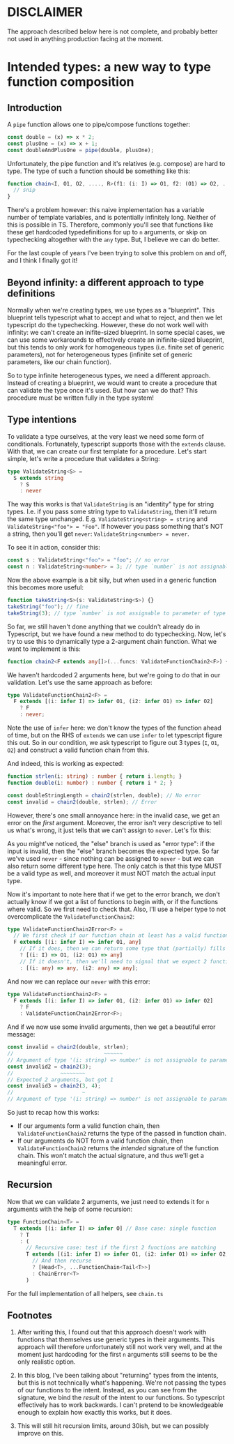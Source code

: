 # DISCLAIMER
The approach described below here is not complete, and probably better not used in anything production facing at the moment.

# Intended types: a new way to type function composition

## Introduction
A `pipe` function allows one to pipe/compose functions together:

```js
const double = (x) => x * 2;
const plusOne = (x) => x + 1;
const doubleAndPlusOne = pipe(double, plusOne);
```

Unfortunately, the pipe function and it's relatives (e.g. compose) are hard to type. The type of such a function should be something like this:

```ts
function chain<I, O1, O2, ...., R>(f1: (i: I) => O1, f2: (O1) => O2, ...., fn: (On) => R) : R {
  // snip
}
```

There's a problem however: this naive implementation has a variable number of template variables, and is potentially infinitely long. Neither of this is possible in TS. Therefore, commonly you'll see that functions like these get hardcoded typedefinitions for up to `n` arguments, or skip on typechecking altogether with the `any` type. But, I believe we can do better.

For the last couple of years I've been trying to solve this problem on and off, and I think I finally got it!

## Beyond infinity: a different approach to type definitions
Normally when we're creating types, we use types as a "blueprint". This blueprint tells typescript what to accept and what to reject, and then we let typescript do the typechecking. However, these do not work well with infinity: we can't create an inifite-sized blueprint. In some special cases, we can use some workarounds to effectively create an inifinite-sized blueprint, but this tends to only work for homogeneous types (i.e. finite set of generic parameters), not for heterogeneous types (infinite set of generic parameters, like our chain function).

So to type infinite heterogeneous types, we need a different approach. Instead of creating a blueprint, we would want to create a procedure that can validate the type once it's used. But how can we do that? This procedure must be written fully in the type system!

## Type intentions
To validate a type ourselves, at the very least we need some form of conditionals. Fortunately, typescript supports those with the `extends` clause. With that, we can create our first template for a procedure. Let's start simple, let's write a procedure that validates a String:

```ts
type ValidateString<S> =
  S extends string
    ? S
    : never
```

The way this works is that `ValidateString` is an "identity" type for string types. I.e. if you pass some string type to `ValidateString`, then it'll return the same type unchanged. E.g. `ValidateString<string> = string` and `ValidateString<"foo"> = "Foo"`.
If however you pass something that's NOT a string, then you'll get `never`: `ValidateString<number> = never`.

To see it in action, consider this:
```ts
const s : ValidateString<"foo"> = "foo"; // no error
const n : ValidateString<number> = 3; // type `number` is not assignable to type `never`
```

Now the above example is a bit silly, but when used in a generic function this becomes more useful:

```ts
function takeString<S>(s: ValidateString<S>) {}
takeString("foo"); // fine
takeString(3); // type `number` is not assignable to parameter of type `never`
```

So far, we still haven't done anything that we couldn't already do in Typescript, but we have found a new method to do typechecking. Now, let's try to use this to dynamically type a 2-argument chain function. What we want to implement is this:

```ts
function chain2<F extends any[]>(...funcs: ValidateFunctionChain2<F>) {}
```

We haven't hardcoded 2 arguments here, but we're going to do that in our validation. Let's use the same approach as before:

```ts
type ValidateFunctionChain2<F> =
  F extends [(i: infer I) => infer O1, (i2: infer O1) => infer O2]
    ? F
    : never;
```
Note the use of `infer` here: we don't know the types of the function ahead of time, but on the RHS of `extends` we can use `infer` to let typescript figure this out. So in our condition, we ask typescript to figure out 3 types (`I`, `O1`, `O2`) and construct a valid function chain from this.

And indeed, this is working as expected:

```ts
function strlen(i: string) : number { return i.length; }
function double(i: number) : number { return i * 2; }

const doubleStringLength = chain2(strlen, double); // No error
const invalid = chain2(double, strlen); // Error
```

However, there's one small annoyance here: in the invalid case, we get an error on the _first_ argument. Moreover, the error isn't very descriptive to tell us what's wrong, it just tells that we can't assign to `never`. Let's fix this:

As you might've noticed, the "else" branch is used as "error type": if the input is invalid, then the "else" branch becomes the expected type. So far we've used `never` - since nothing can be assigned to `never` - but we can also return some different type here. The only catch is that this type MUST be a valid type as well, and moreover it must NOT match the actual input type.

Now it's important to note here that if we get to the error branch, we don't actually know if we got a list of functions to begin with, or if the functions where valid. So we first need to check that. Also, I'll use a helper type to not overcomplicate the `ValidateFunctionChain2`:

```ts
type ValidateFunctionChain2Error<F> =
  // We first check if our function chain at least has a valid function as first argument
  F extends [(i: infer I) => infer O1, any]
    // If it does, then we can return some type that (partially) fills in the intended type of the second parameter
    ? [(i: I) => O1, (i2: O1) => any]
    // If it doesn't, then we'll need to signal that we expect 2 functions
    : [(i: any) => any, (i2: any) => any];
```

And now we can replace our `never` with this error:
```ts
type ValidateFunctionChain2<F> =
  F extends [(i: infer I) => infer O1, (i2: infer O1) => infer O2]
    ? F
    : ValidateFunctionChain2Error<F>;
```

And if we now use some invalid arguments, then we get a beautiful error message:
```ts
const invalid = chain2(double, strlen);
//                             ~~~~~~
// Argument of type '(i: string) => number' is not assignable to parameter of type '(i2: number) => any'.
const invalid2 = chain2(3);
//               ~~~~~~~~
// Expected 2 arguments, but got 1
const invalid3 = chain2(3, 4);
//                      ~
// Argument of type '(i: string) => number' is not assignable to parameter of type '(i2: number) => any'.
```

So just to recap how this works:
- If our arguments form a valid function chain, then `ValidateFunctionChain2` returns the type of the passed in function chain.
- If our arguments do NOT form a valid function chain, then `ValidateFunctionChain2` returns the _intended_ signature of the function chain. This won't match the actual signature, and thus we'll get a meaningful error.

## Recursion

Now that we can validate 2 arguments, we just need to extends it for `n` arguments with the help of some recursion:

```ts
type FunctionChain<T> =
  T extends [(i: infer I) => infer O] // Base case: single function
    ? T
    : (
      // Recursive case: test if the first 2 functions are matching
      T extends [(i1: infer I) => infer O1, (i2: infer O1) => infer O2, ...(infer REST)]
        // And then recurse
        ? [Head<T>, ...FunctionChain<Tail<T>>]
        : ChainError<T>
      )
```

For the full implementation of all helpers, see `chain.ts`

## Footnotes
1. After writing this, I found out that this approach doesn't work with functions that themselves use generic types in their arguments. This approach will therefore unfortunately still not work very well, and at the moment just hardcoding for the first `n` arguments still seems to be the only realistic option.

2. In this blog, I've been talking about "returning" types from the intents, but this is not technically what's happening. We're not passing the types of our functions to the intent. Instead, as you can see from the signature, we bind the _result_ of the intent to our functions. So typescript effectively has to work backwards. I can't pretend to be knowledgeable enough to explain how exactly this works, but it does.

3. This will still hit recursion limits, around 30ish, but we can possibly improve on this.
